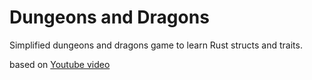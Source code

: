 # Dungeons and Dragons

Simplified dungeons and dragons game to learn Rust structs and traits.

based on [Youtube video](https://youtu.be/grU-4u0Okto)
